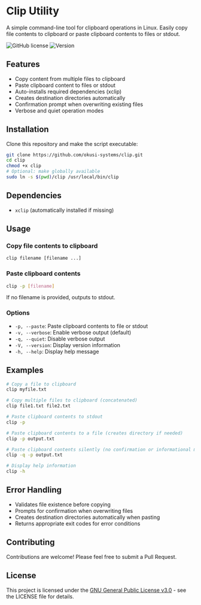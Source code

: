# Clip Utility

A simple command-line tool for clipboard operations in Linux. Easily copy file contents to clipboard or paste clipboard contents to files or stdout.

![GitHub license](https://img.shields.io/badge/license-GPL--3.0-blue.svg)
![Version](https://img.shields.io/badge/version-0.8.1-green.svg)

## Features

- Copy content from multiple files to clipboard
- Paste clipboard content to files or stdout
- Auto-installs required dependencies (xclip)
- Creates destination directories automatically
- Confirmation prompt when overwriting existing files
- Verbose and quiet operation modes

## Installation

Clone this repository and make the script executable:

```bash
git clone https://github.com/okusi-systems/clip.git
cd clip
chmod +x clip
# Optional: make globally available
sudo ln -s $(pwd)/clip /usr/local/bin/clip
```

## Dependencies

- `xclip` (automatically installed if missing)

## Usage

### Copy file contents to clipboard

```bash
clip filename [filename ...]
```

### Paste clipboard contents

```bash
clip -p [filename]
```

If no filename is provided, outputs to stdout.

### Options

- `-p, --paste`: Paste clipboard contents to file or stdout
- `-v, --verbose`: Enable verbose output (default)
- `-q, --quiet`: Disable verbose output
- `-V, --version`: Display version information
- `-h, --help`: Display help message

## Examples

```bash
# Copy a file to clipboard
clip myfile.txt

# Copy multiple files to clipboard (concatenated)
clip file1.txt file2.txt

# Paste clipboard contents to stdout
clip -p

# Paste clipboard contents to a file (creates directory if needed)
clip -p output.txt

# Paste clipboard contents silently (no confirmation or informational messages)
clip -q -p output.txt

# Display help information
clip -h
```

## Error Handling

- Validates file existence before copying
- Prompts for confirmation when overwriting files
- Creates destination directories automatically when pasting
- Returns appropriate exit codes for error conditions

## Contributing

Contributions are welcome! Please feel free to submit a Pull Request.

## License

This project is licensed under the [GNU General Public License v3.0](LICENSE) - see the LICENSE file for details.

